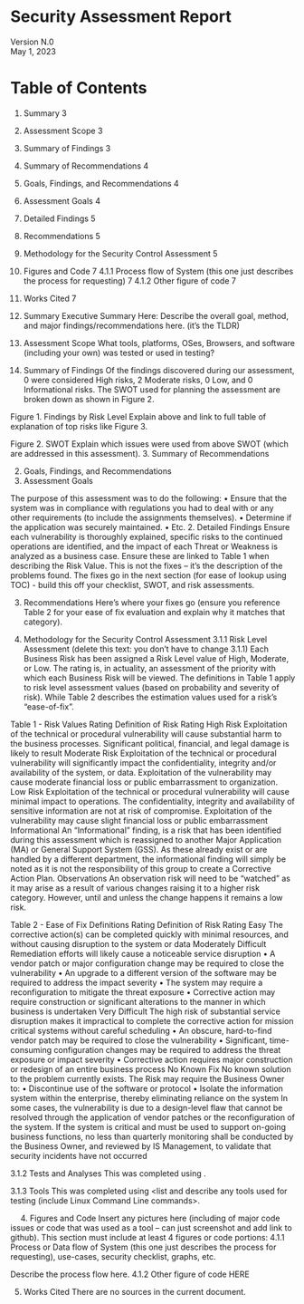 # Security Assessment Report
Version N.0  
May 1, 2023  
 
# Table of Contents
1.	Summary	3
  1.	Assessment Scope	3
  2.	Summary of Findings	3
  3.	Summary of Recommendations	4
2.	Goals, Findings, and Recommendations	4
  1.	Assessment Goals	4
  2.	Detailed Findings	5
  3.	Recommendations	5
3.	Methodology for the Security Control Assessment	5
  4.	Figures and Code	7
  4.1.1	Process flow of System (this one just describes the process for requesting)	7
  4.1.2	Other figure of code	7
5.	Works Cited	7
 
1.	Summary
Executive Summary Here: Describe the overall goal, method, and major findings/recommendations here. (it’s the TLDR)
1.	Assessment Scope
What tools, platforms, OSes, Browsers, and software (including your own) was tested or used in testing?
2.	Summary of Findings
Of the findings discovered during our assessment, 0 were considered High risks, 2 Moderate risks, 0 Low, and 0 Informational risks. The SWOT used for planning the assessment are broken down as shown in Figure 2.

 

Figure 1. Findings by Risk Level
Explain above and link to full table of explanation of top risks like Figure 3.


 
Figure 2. SWOT
Explain which issues were used from above SWOT (which are addressed in this assessment).
3.	Summary of Recommendations

2.	Goals, Findings, and Recommendations
1.	Assessment Goals

The purpose of this assessment was to do the following:
•	Ensure that the system was in compliance with regulations you had to deal with or any other requirements (to include the assignments themselves).
•	Determine if the application was securely maintained.
•	Etc.
2.	Detailed Findings
Ensure each vulnerability is thoroughly explained, specific risks to the continued operations are identified, and the impact of each Threat or Weakness is analyzed as a business case. Ensure these are linked to Table 1 when describing the Risk Value. This is not the fixes – it’s the description of the problems found. The fixes go in the next section (for ease of lookup using TOC) - build this off your checklist, SWOT, and risk assessments.

3.	Recommendations
Here’s where your fixes go (ensure you reference Table 2 for your ease of fix evaluation and explain why it matches that category).

3.	Methodology for the Security Control Assessment
3.1.1	Risk Level Assessment (delete this text: you don’t have to change 3.1.1)
Each Business Risk has been assigned a Risk Level value of High, Moderate, or Low. The rating is, in actuality, an assessment of the priority with which each Business Risk will be viewed. The definitions in Table 1 apply to risk level assessment values (based on probability and severity of risk). While Table 2 describes the estimation values used for a risk’s “ease-of-fix”.

Table 1 - Risk Values
Rating	Definition of Risk Rating
High Risk	Exploitation of the technical or procedural vulnerability will cause substantial harm to the business processes. Significant political, financial, and legal damage is likely to result
Moderate Risk	Exploitation of the technical or procedural vulnerability will significantly impact the confidentiality, integrity and/or availability of the system, or data. Exploitation of the vulnerability may cause moderate financial loss or public embarrassment to organization.
Low Risk	Exploitation of the technical or procedural vulnerability will cause minimal impact to operations. The confidentiality, integrity and availability of sensitive information are not at risk of compromise. Exploitation of the vulnerability may cause slight financial loss or public embarrassment
Informational	An “Informational” finding, is a risk that has been identified during this assessment which is reassigned to another Major Application (MA) or General Support System (GSS). As these already exist or are handled by a different department, the informational finding will simply be noted as it is not the responsibility of this group to create a Corrective Action Plan.
Observations	An observation risk will need to be “watched” as it may arise as a result of various changes raising it to a higher risk category. However, until and unless the change happens it remains a low risk.

Table 2 - Ease of Fix Definitions
Rating	Definition of Risk Rating
Easy	The corrective action(s) can be completed quickly with minimal resources, and without causing disruption to the system or data
Moderately Difficult	Remediation efforts will likely cause a noticeable service disruption
•	A vendor patch or major configuration change may be required to close the vulnerability
•	An upgrade to a different version of the software may be required to address the impact severity
•	The system may require a reconfiguration to mitigate the threat exposure
•	Corrective action may require construction or significant alterations to the manner in which business is undertaken
Very Difficult	The high risk of substantial service disruption makes it impractical to complete the corrective action for mission critical systems without careful scheduling
•	An obscure, hard-to-find vendor patch may be required to close the vulnerability
•	Significant, time-consuming configuration changes may be required to address the threat exposure or impact severity
•	Corrective action requires major construction or redesign of an entire business process
No Known Fix	No known solution to the problem currently exists. The Risk may require the Business Owner to:
•	Discontinue use of the software or protocol
•	Isolate the information system within the enterprise, thereby eliminating reliance on the system
In some cases, the vulnerability is due to a design-level flaw that cannot be resolved through the application of vendor patches or the reconfiguration of the system. If the system is critical and must be used to support on-going business functions, no less than quarterly monitoring shall be conducted by the Business Owner, and reviewed by IS Management, to validate that security incidents have not occurred

3.1.2    Tests and Analyses
This was completed using <list and describe any type of testing you performed here>.

3.1.3   Tools
This was completed using <list and describe any tools used for testing (include Linux Command Line commands>.

 
4.	Figures and Code
Insert any pictures here (including of major code issues or code that was used as a tool – can just screenshot and add link to github). This section must include at least 4 figures or code portions:
4.1.1	Process or Data flow of System (this one just describes the process for requesting), use-cases, security checklist, graphs, etc.
 

Describe the process flow here.
4.1.2	Other figure of code
HERE

5.	Works Cited
There are no sources in the current document.

